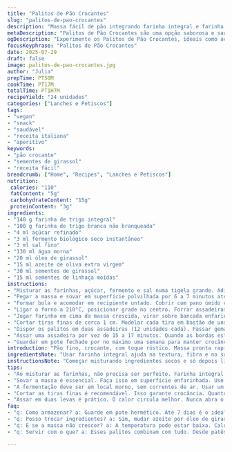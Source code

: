 ```yaml
---
title: "Palitos de Pão Crocantes"
slug: "palitos-de-pao-crocantes"
description: "Massa fácil de pão integrando farinha integral e farinha branca com fermento biológico seco. Óleo de girassol substitui azeite em metade da receita para variação. Toque final com sementes de girassol e linhaça em vez de gergelim e papoula. Servem como aperitivo crocante, acompanhando molhos e patês veganos. Massa cresce lentamente por 1h45 min e assa entre 15 a 17 minutos até dourar. Rende cerca de 24 unidades finas, aproximadamente 2 dúzias, crocantes e levemente crocantes por fora e macias por dentro. Conservar em pote hermético por até 7 dias. Receita sem glúten pode ser adaptada com mistura especifica. Rendimento e textura variável conforme forno e umidade."
metaDescription: "Palitos de Pão Crocantes são uma opção saborosa e saudável, perfeita para aperitivos veganos com excelente textura e crocância."
ogDescription: "Experimente os Palitos de Pão Crocantes, ideais como acompanhamento de patês e molhos, com textura crocante e ingredientes saudáveis."
focusKeyphrase: "Palitos de Pão Crocantes"
date: 2025-07-29
draft: false
image: palitos-de-pao-crocantes.jpg
author: "Julia"
prepTime: PT50M
cookTime: PT17M
totalTime: PT1H7M
recipeYield: "24 unidades"
categories: ["Lanches e Petiscos"]
tags:
- "vegan"
- "snack"
- "saudável"
- "receita italiana"
- "aperitivo"
keywords:
- "pão crocante"
- "sementes de girassol"
- "receita fácil"
breadcrumb: ["Home", "Recipes", "Lanches e Petiscos"]
nutrition: 
 calories: "110"
 fatContent: "5g"
 carbohydrateContent: "15g"
 proteinContent: "3g"
ingredients:
- "140 g farinha de trigo integral"
- "100 g farinha de trigo branca não branqueada"
- "4 ml açúcar refinado"
- "3 ml fermento biológico seco instantâneo"
- "3 ml sal fino"
- "130 ml água morna"
- "20 ml óleo de girassol"
- "15 ml azeite de oliva extra virgem"
- "30 ml sementes de girassol"
- "15 ml sementes de linhaça moídas"
instructions:
- "Misturar as farinhas, açúcar, fermento e sal numa tigela grande. Adicionar água morna e as gorduras. Mexer até formar uma massa pegajosa porém maleável."
- "Pegar a massa e sovar em superfície polvilhada por 6 a 7 minutos até lisa e elástica. Se usar batedeira, usar gancho por igual."
- "Formar bola e acomodar em recipiente untado. Cobrir com pano úmido e deixar crescer entre 1h30 e 2h, até dobrar de volume, em local sem corrente e moderadamente quente."
- "Ligar o forno a 210°C, posicionar grade no centro. Forrar assadeiras com papel manteiga pincelado com azeite."
- "Jogar farinha em cima da massa crescida, virar sobre bancada enfarinhada. Abrir com rolo criando um retângulo de aproximadamente 25x12 cm."
- "Cortar tiras finas de cerca 1 cm. Modelar cada tira em bastão de uns 28 cm, sem apertar muito para não perder textura leve."
- "Dispor os palitos em duas assadeiras (12 unidades cada). Passar gema de azeite por cima e dispersar as sementes por elas, para textura e sabor diferenciados."
- "Assar uma assadeira por vez de 15 a 17 minutos. Quando as bordas estiverem douradas, retirar e deixar esfriar sobre grade. Repetir com a outra assadeira."
- "Guardar em pote fechado por no máximo uma semana para manter crocância."
introduction: "Pão fino, crocante, com toque rústico. Massa pronta rapidinho, não precisa de ingredientes complicados. Mistura simples, farinhas integradas pra dar fibra. O resultado não é um grissini clássico, mas um palito fácil, que combina com tudo: sopas, saladas, tapas, ou sozinho como petisco. A fermentação é um pouco mais longa que a usual, pra atingir textura leve e crocante. A combinação de óleo de girassol e azeite muda um pouco o aroma, deixando mais suave com nota frutada sutil. Usar linhaça moída e sementes de girassol dá crocância e aquela pitada de sabor diferente que surpreende. Fica ótimo pra quem gosta de alternatives veganas, sem lactose e sem ovos, com bastante fibra. Pode rachar em festas, almoços ou jejum da tarde."
ingredientsNote: "Usar farinha integral ajuda na textura, fibra e no sabor terroso, compensando a suavidade da farinha branca. Misturar os dois tipos dá liga melhor e massa que não resseca fácil. A proporção de água é importante: nem muito líquida, nem grudenta, pra sovar bem. A fermentação exige temperatura amena; deixar crescer em embalagem plástica por exemplo pode criar ambiente ideal. Trocar azeite por óleo de girassol reduz sabor mais intenso, equilibrando. Sementes são opcionais, mas adicionam textura e toque interessante, podem variar conforme gosto. Linhaça entrega um toque de nozes e fibras, proteger linhaça de umidade é importante. Pão terminado deve ficar crocante por fora, levemente macio por dentro."
instructionsNote: "Começar misturando ingredientes secos e só depois líquidos garante uniformidade. Sovar no mínimo 5 minutos é necessário pra ativar o glúten e formar rede elástica, que mantém gás. Deixar crescer em local protegido ajuda fermento agir sem estresse, resultado melhor textura. Antes de cortar, polvilhar farinha evita que grude. Cortar tirinhas finas melhora crocância na hora de assar, evitar muito grossas que cozinhariam por dentro mas não criariam crosta. Passar azeite com pincel é mais eficaz que pincel seco, ajuda sementes grudarem. Assar placa a placa, não junto, para não esfriarem rápido. Não abrir o forno nos primeiros 10 minutos evita murchar. Esfriar sobre grade ajuda preservar crocância e evitar umidade. Guardar em pote hermético conserva textura por dias."
tips:
- "Ao misturar as farinhas, não precisa ser perfeito. Farinha integral é mais densa. Ajuda na fibra. Mas a farinha branca dá leveza.  Um equilíbrio é chave. Se a massa for muito grudenta, adicione mais farinha."
- "Sovar a massa é essencial. Faça isso em superfície enfarinhada. Use a palma da mão. Para bater na batedeira: gancho é o ideal. O glúten precisa se formar. Ativar o fermento bem é vital para o crescimento."
- "A fermentação deve ser em local morno, sem correntes de ar. Usar um pano úmido. Isso faz o fermento agir rápido. Crescimento ideal é crucial. Se não crescer bem, os palitos podem ficar pesados."
- "Cortar as tiras finas é recomendável. Isso garante crocância. Quanto mais fina, melhor. Não deixe muito grosso. Isso atrapalha na hora de assar. Cada pedaço precisa de espaço no forno."
- "Assar em duas levas é prático. O calor circula melhor. Nunca abra o forno no início. Isso faz os palitos murcharem. Deixá-los esfriar em uma grade é a melhor maneira. Evita umidade e mantém crocância."
faq:
- "q: Como armazenar? a: Guarde em pote hermético. Até 7 dias é o ideal. Frescor é garantido. Evite umidade. Isso estraga a textura."
- "q: Posso trocar ingredientes? a: Sim, mudar azeite por óleo de girassol é possível. Sementes de gergelim ou até de chia são boas opções. Varie conforme seu gosto."
- "q: E se a massa não crescer? a: A temperatura pode estar baixa. Calor uniforme é necessário. Tente em um lugar mais quente também."
- "q: Servir com o que? a: Esses palitos combinam com tudo. Desde patês a sopas. Ou até só com um bom azeite. São muito versáteis."

---
```

